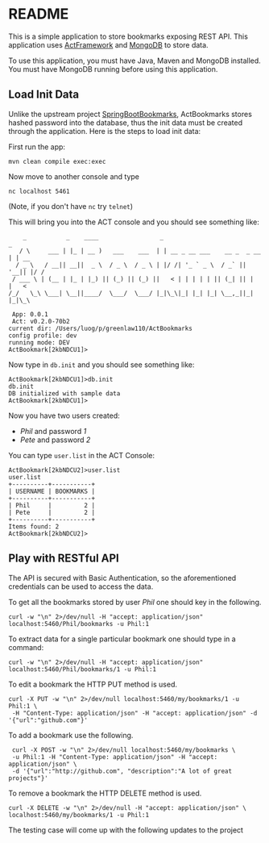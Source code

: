 # README

This is a simple application to store bookmarks exposing REST API. 
This application uses [ActFramework](https://github.com/actframework/actframework)
and [MongoDB](mongodb.org) to store data.

To use this application, you must have Java, Maven and MongoDB installed.
You must have MongoDB running before using this application. 

## Load Init Data

Unlike the upstream project [SpringBootBookmarks](https://github.com/javaeeeee/SpringBootBookmarks), 
ActBookmarks stores hashed password into the database, thus the init 
data must be created through the application. Here is the steps to load
init data:

First run the app:

```
mvn clean compile exec:exec
```

Now move to another console and type

```
nc localhost 5461
```
(Note, if you don't have `nc` try `telnet`)

This will bring you into the ACT console and you should see something like:

```
    _           _    ____                 _                             _
   / \     ___ | |_ | __ )   ___    ___  | | __ _ __ ___    __ _  _ __ | | __
  / _ \   / __|| __||  _ \  / _ \  / _ \ | |/ /| '_ ` _ \  / _` || '__|| |/ /
 / ___ \ | (__ | |_ | |_) || (_) || (_) ||   < | | | | | || (_| || |   |   <
/_/   \_\ \___| \__||____/  \___/  \___/ |_|\_\|_| |_| |_| \__,_||_|   |_|\_\

 App: 0.0.1
 Act: v0.2.0-70b2
current dir: /Users/luog/p/greenlaw110/ActBookmarks
config profile: dev
running mode: DEV
ActBookmark[2kbNDCU1]>
```

Now type in `db.init` and you should see something like:

```
ActBookmark[2kbNDCU1]>db.init
db.init
DB initialized with sample data
ActBookmark[2kbNDCU1]>
```

Now you have two users created: 

* *Phil* and password *1*
* *Pete* and password *2*

You can type `user.list` in the ACT Console:

```
ActBookmark[2kbNDCU2]>user.list
user.list
+----------+-----------+
| USERNAME | BOOKMARKS |
+----------+-----------+
| Phil     |         2 |
| Pete     |         2 |
+----------+-----------+
Items found: 2
ActBookmark[2kbNDCU2]>
```

## Play with RESTful API

The API is secured with Basic Authentication, so the aforementioned credentials 
can be used to access the data.

To get all the bookmarks stored by user *Phil* one should key in the following.

~~~~
curl -w "\n" 2>/dev/null -H "accept: application/json" localhost:5460/Phil/bookmarks -u Phil:1
~~~~

To extract data for a single particular bookmark one should type in a command:

~~~~
curl -w "\n" 2>/dev/null -H "accept: application/json" localhost:5460/Phil/bookmarks/1 -u Phil:1
~~~~

To edit a bookmark the HTTP PUT method is used.

~~~~
curl -X PUT -w "\n" 2>/dev/null localhost:5460/my/bookmarks/1 -u Phil:1 \
 -H "Content-Type: application/json" -H "accept: application/json" -d '{"url":"github.com"}'
~~~~

To add a bookmark use the following.

~~~~
 curl -X POST -w "\n" 2>/dev/null localhost:5460/my/bookmarks \
 -u Phil:1 -H "Content-Type: application/json" -H "accept: application/json" \
 -d '{"url":"http://github.com", "description":"A lot of great projects"}'
~~~~

To remove a bookmark the HTTP DELETE method is used.

~~~~
curl -X DELETE -w "\n" 2>/dev/null -H "accept: application/json" \
localhost:5460/my/bookmarks/1 -u Phil:1
~~~~

The testing case will come up with the following updates to the project